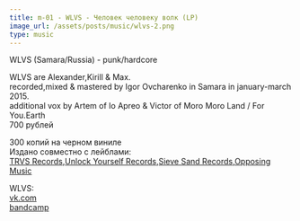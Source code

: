 ```yaml
---
title: m-01 - WLVS - Человек человеку волк (LP)
image_url: /assets/posts/music/wlvs-2.png
type: music
---
```

<p>WLVS (Samara/Russia) - punk/hardcore </p>
<p>WLVS are Alexander,Kirill & Max. <br>
recorded,mixed & mastered by Igor Ovcharenko in Samara in january-march 2015. <br>
additional vox by Artem of Io Apreo & Victor of Moro Moro Land / For You.Earth <br>
700 рублей</p>

300 копий на черном виниле<br>
Издано совместно с лейблами:<br>
<a href="http://trvsrecords.ru/">TRVS Records</a>,<a href="https://vk.com/unlockyourself">Unlock Yourself Records</a>,<a href="https://sieveandsandrecords.bandcamp.com/">Sieve Sand Records</a>,<a href="https://opposingmusic.bandcamp.com/">Opposing Music</a>
<p>WLVS:<br>
<a href="https://vk.com/wlvsband">vk.com</a> <br>
<a href="https://wlvs.bandcamp.com/">bandcamp</a></p>




